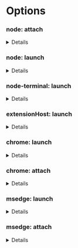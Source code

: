 # Options

### node: attach

<details><h4>address</h4><p>TCP/IP address of process to be debugged. Default is &#39;localhost&#39;.</p>
<h5>Default value:</h4><pre><code>"localhost"</pre></code><h4>attachExistingChildren</h4><p>Whether to attempt to attach to already-spawned child processes.</p>
<h5>Default value:</h4><pre><code>true</pre></code><h4>autoAttachChildProcesses</h4><p>Attach debugger to new child processes automatically.</p>
<h5>Default value:</h4><pre><code>true</pre></code><h4>cascadeTerminateToConfigurations</h4><p>A list of debug sessions which, when this debug session is terminated, will also be stopped.</p>
<h5>Default value:</h4><pre><code>[]</pre></code><h4>continueOnAttach</h4><p>If true, we&#39;ll automatically resume programs launched and waiting on <code>--inspect-brk</code></p>
<h5>Default value:</h4><pre><code>false</pre></code><h4>customDescriptionGenerator</h4><p>Customize the textual description the debugger shows for objects (local variables, etc...). Samples:<br>      1. this.toString() // will call toString to print all objects<br>      2. this.customDescription ? this.customDescription() : defaultValue // Use customDescription method if available, if not return defaultValue<br>      3. function (def) { return this.customDescription ? this.customDescription() : def } // Use customDescription method if available, if not return defaultValue<br>      </p>
<h5>Default value:</h4><pre><code>undefined</pre></code><h4>customPropertiesGenerator</h4><p>Customize the properties shown for an object in the debugger (local variables, etc...). Samples:<br>    1. { ...this, extraProperty: &#39;12345&#39; } // Add an extraProperty 12345 to all objects<br>    2. this.customProperties ? this.customProperties() : this // Use customProperties method if available, if not use the properties in this (the default properties)<br>    3. function () { return this.customProperties ? this.customProperties() : this } // Use customDescription method if available, if not return the default properties<br><br>    Deprecated: This is a temporary implementation of this feature until we have time to implement it in the way described here: <a href="https://github.com/microsoft/vscode/issues/102181">https://github.com/microsoft/vscode/issues/102181</a></p>
<h5>Default value:</h4><pre><code>undefined</pre></code><h4>cwd</h4><p>Absolute path to the working directory of the program being debugged. If you&#39;ve set localRoot then cwd will match that value otherwise it falls back to your workspaceFolder</p>
<h5>Default value:</h4><pre><code>localRoot || ${workspaceFolder}</pre></code><h4>enableContentValidation</h4><p>Toggles whether we verify the contents of files on disk match the ones loaded in the runtime. This is useful in a variety of scenarios and required in some, but can cause issues if you have server-side transformation of scripts, for example.</p>
<h5>Default value:</h4><pre><code>true</pre></code><h4>enableDWARF</h4><p>Toggles whether the debugger will try to read DWARF debug symbols from WebAssembly, which can be resource intensive. Requires the <code>ms-vscode.wasm-dwarf-debugging</code> extension to function.</p>
<h5>Default value:</h4><pre><code>true</pre></code><h4>env</h4><p>Environment variables passed to the program. The value <code>null</code> removes the variable from the environment.</p>
<h5>Default value:</h4><pre><code>{}</pre></code><h4>envFile</h4><p>Absolute path to a file containing environment variable definitions.</p>
<h5>Default value:</h4><pre><code>null</pre></code><h4>localRoot</h4><p>Path to the local directory containing the program.</p>
<h5>Default value:</h4><pre><code>null</pre></code><h4>nodeVersionHint</h4><p>Allows you to explicitly specify the Node version that&#39;s running, which can be used to disable or enable certain behaviors in cases where the automatic version detection does not work.</p>
<h5>Default value:</h4><pre><code>undefined</pre></code><h4>outFiles</h4><p>If source maps are enabled, these glob patterns specify the generated JavaScript files. If a pattern starts with <code>!</code> the files are excluded. If not specified, the generated code is expected in the same directory as its source.</p>
<h5>Default value:</h4><pre><code>[
  "${workspaceFolder}/**/*.(m|c|)js",
  "!**/node_modules/**"
]</pre></code><h4>outputCapture</h4><p>From where to capture output messages: the default debug API if set to <code>console</code>, or stdout/stderr streams if set to <code>std</code>.</p>
<h5>Default value:</h4><pre><code>"console"</pre></code><h4>pauseForSourceMap</h4><p>Whether to wait for source maps to load for each incoming script. This has a performance overhead, and might be safely disabled when running off of disk, so long as <code>rootPath</code> is not disabled.</p>
<h5>Default value:</h4><pre><code>false</pre></code><h4>port</h4><p>Debug port to attach to. Default is 9229.</p>
<h5>Default value:</h4><pre><code>9229</pre></code><h4>processId</h4><p>ID of process to attach to.</p>
<h5>Default value:</h4><pre><code>undefined</pre></code><h4>remoteHostHeader</h4><p>Explicit Host header to use when connecting to the websocket of inspector. If unspecified, the host header will be set to &#39;localhost&#39;. This is useful when the inspector is running behind a proxy that only accept particular Host header.</p>
<h5>Default value:</h4><pre><code>undefined</pre></code><h4>remoteRoot</h4><p>Absolute path to the remote directory containing the program.</p>
<h5>Default value:</h4><pre><code>null</pre></code><h4>resolveSourceMapLocations</h4><p>A list of minimatch patterns for locations (folders and URLs) in which source maps can be used to resolve local files. This can be used to avoid incorrectly breaking in external source mapped code. Patterns can be prefixed with &quot;!&quot; to exclude them. May be set to an empty array or null to avoid restriction.</p>
<h5>Default value:</h4><pre><code>[
  "**",
  "!**/node_modules/**"
]</pre></code><h4>restart</h4><p>Try to reconnect to the program if we lose connection. If set to <code>true</code>, we&#39;ll try once a second, forever. You can customize the interval and maximum number of attempts by specifying the <code>delay</code> and <code>maxAttempts</code> in an object instead.</p>
<h5>Default value:</h4><pre><code>false</pre></code><h4>runtimeSourcemapPausePatterns</h4><p>A list of patterns at which to manually insert entrypoint breakpoints. This can be useful to give the debugger an opportunity to set breakpoints when using sourcemaps that don&#39;t exist or can&#39;t be detected before launch, such as <a href="https://github.com/microsoft/vscode-js-debug/issues/492">with the Serverless framework</a>.</p>
<h5>Default value:</h4><pre><code>[]</pre></code><h4>showAsyncStacks</h4><p>Show the async calls that led to the current call stack.</p>
<h5>Default value:</h4><pre><code>true</pre></code><h4>skipFiles</h4><p>An array of file or folder names, or path globs, to skip when debugging. Star patterns and negations are allowed, for example, <code>[&quot;**/node_modules/**&quot;, &quot;!**/node_modules/my-module/**&quot;]</code></p>
<h5>Default value:</h4><pre><code>[
  "<node_internals>/**"
]</pre></code><h4>smartStep</h4><p>Automatically step through generated code that cannot be mapped back to the original source.</p>
<h5>Default value:</h4><pre><code>true</pre></code><h4>sourceMapPathOverrides</h4><p>A set of mappings for rewriting the locations of source files from what the sourcemap says, to their locations on disk.</p>
<h5>Default value:</h4><pre><code>{
  "webpack:///./~/*": "${workspaceFolder}/node_modules/*",
  "webpack:////*": "/*",
  "webpack://@?:*/?:*/*": "${workspaceFolder}/*",
  "webpack://?:*/*": "${workspaceFolder}/*",
  "webpack:///([a-z]):/(.+)": "$1:/$2",
  "meteor://💻app/*": "${workspaceFolder}/*",
  "turbopack://[project]/*": "${workspaceFolder}/*",
  "turbopack:///[project]/*": "${workspaceFolder}/*"
}</pre></code><h4>sourceMapRenames</h4><p>Whether to use the &quot;names&quot; mapping in sourcemaps. This requires requesting source content, which can be slow with certain debuggers.</p>
<h5>Default value:</h4><pre><code>true</pre></code><h4>sourceMaps</h4><p>Use JavaScript source maps (if they exist).</p>
<h5>Default value:</h4><pre><code>true</pre></code><h4>timeout</h4><p>Retry for this number of milliseconds to connect to Node.js. Default is 10000 ms.</p>
<h5>Default value:</h4><pre><code>10000</pre></code><h4>timeouts</h4><p>Timeouts for several debugger operations.</p>
<h5>Default value:</h4><pre><code>{}</pre></code><h4>trace</h4><p>Configures what diagnostic output is produced.</p>
<h5>Default value:</h4><pre><code>false</pre></code><h4>websocketAddress</h4><p>Exact websocket address to attach to. If unspecified, it will be discovered from the address and port.</p>
<h5>Default value:</h4><pre><code>undefined</pre></code></details>

### node: launch

<details><h4>args</h4><p>Command line arguments passed to the program.<br><br>Can be an array of strings or a single string. When the program is launched in a terminal, setting this property to a single string will result in the arguments not being escaped for the shell.</p>
<h5>Default value:</h4><pre><code>[]</pre></code><h4>attachSimplePort</h4><p>If set, attaches to the process via the given port. This is generally no longer necessary for Node.js programs and loses the ability to debug child processes, but can be useful in more esoteric scenarios such as with Deno and Docker launches. If set to 0, a random port will be chosen and --inspect-brk added to the launch arguments automatically.</p>
<h5>Default value:</h4><pre><code>null</pre></code><h4>autoAttachChildProcesses</h4><p>Attach debugger to new child processes automatically.</p>
<h5>Default value:</h4><pre><code>true</pre></code><h4>cascadeTerminateToConfigurations</h4><p>A list of debug sessions which, when this debug session is terminated, will also be stopped.</p>
<h5>Default value:</h4><pre><code>[]</pre></code><h4>console</h4><p>Where to launch the debug target.</p>
<h5>Default value:</h4><pre><code>"internalConsole"</pre></code><h4>customDescriptionGenerator</h4><p>Customize the textual description the debugger shows for objects (local variables, etc...). Samples:<br>      1. this.toString() // will call toString to print all objects<br>      2. this.customDescription ? this.customDescription() : defaultValue // Use customDescription method if available, if not return defaultValue<br>      3. function (def) { return this.customDescription ? this.customDescription() : def } // Use customDescription method if available, if not return defaultValue<br>      </p>
<h5>Default value:</h4><pre><code>undefined</pre></code><h4>customPropertiesGenerator</h4><p>Customize the properties shown for an object in the debugger (local variables, etc...). Samples:<br>    1. { ...this, extraProperty: &#39;12345&#39; } // Add an extraProperty 12345 to all objects<br>    2. this.customProperties ? this.customProperties() : this // Use customProperties method if available, if not use the properties in this (the default properties)<br>    3. function () { return this.customProperties ? this.customProperties() : this } // Use customDescription method if available, if not return the default properties<br><br>    Deprecated: This is a temporary implementation of this feature until we have time to implement it in the way described here: <a href="https://github.com/microsoft/vscode/issues/102181">https://github.com/microsoft/vscode/issues/102181</a></p>
<h5>Default value:</h4><pre><code>undefined</pre></code><h4>cwd</h4><p>Absolute path to the working directory of the program being debugged. If you&#39;ve set localRoot then cwd will match that value otherwise it falls back to your workspaceFolder</p>
<h5>Default value:</h4><pre><code>"${workspaceFolder}"</pre></code><h4>enableContentValidation</h4><p>Toggles whether we verify the contents of files on disk match the ones loaded in the runtime. This is useful in a variety of scenarios and required in some, but can cause issues if you have server-side transformation of scripts, for example.</p>
<h5>Default value:</h4><pre><code>true</pre></code><h4>enableDWARF</h4><p>Toggles whether the debugger will try to read DWARF debug symbols from WebAssembly, which can be resource intensive. Requires the <code>ms-vscode.wasm-dwarf-debugging</code> extension to function.</p>
<h5>Default value:</h4><pre><code>true</pre></code><h4>env</h4><p>Environment variables passed to the program. The value <code>null</code> removes the variable from the environment.</p>
<h5>Default value:</h4><pre><code>{}</pre></code><h4>envFile</h4><p>Absolute path to a file containing environment variable definitions.</p>
<h5>Default value:</h4><pre><code>null</pre></code><h4>experimentalNetworking</h4><p>Enable experimental inspection in Node.js. When set to <code>auto</code> this is enabled for versions of Node.js that support it. It can be set to <code>on</code> or <code>off</code> to enable or disable it explicitly.</p>
<h5>Default value:</h4><pre><code>"auto"</pre></code><h4>killBehavior</h4><p>Configures how debug processes are killed when stopping the session. Can be:<br><br>- forceful (default): forcefully tears down the process tree. Sends SIGKILL on posix, or <code>taskkill.exe /F</code> on Windows.<br>- polite: gracefully tears down the process tree. It&#39;s possible that misbehaving processes continue to run after shutdown in this way. Sends SIGTERM on posix, or <code>taskkill.exe</code> with no <code>/F</code> (force) flag on Windows.<br>- none: no termination will happen.</p>
<h5>Default value:</h4><pre><code>"forceful"</pre></code><h4>localRoot</h4><p>Path to the local directory containing the program.</p>
<h5>Default value:</h4><pre><code>null</pre></code><h4>nodeVersionHint</h4><p>Allows you to explicitly specify the Node version that&#39;s running, which can be used to disable or enable certain behaviors in cases where the automatic version detection does not work.</p>
<h5>Default value:</h4><pre><code>undefined</pre></code><h4>outFiles</h4><p>If source maps are enabled, these glob patterns specify the generated JavaScript files. If a pattern starts with <code>!</code> the files are excluded. If not specified, the generated code is expected in the same directory as its source.</p>
<h5>Default value:</h4><pre><code>[
  "${workspaceFolder}/**/*.(m|c|)js",
  "!**/node_modules/**"
]</pre></code><h4>outputCapture</h4><p>From where to capture output messages: the default debug API if set to <code>console</code>, or stdout/stderr streams if set to <code>std</code>.</p>
<h5>Default value:</h4><pre><code>"console"</pre></code><h4>pauseForSourceMap</h4><p>Whether to wait for source maps to load for each incoming script. This has a performance overhead, and might be safely disabled when running off of disk, so long as <code>rootPath</code> is not disabled.</p>
<h5>Default value:</h4><pre><code>false</pre></code><h4>profileStartup</h4><p>If true, will start profiling as soon as the process launches</p>
<h5>Default value:</h4><pre><code>false</pre></code><h4>program</h4><p>Absolute path to the program. Generated value is guessed by looking at package.json and opened files. Edit this attribute.</p>
<h5>Default value:</h4><pre><code>""</pre></code><h4>remoteRoot</h4><p>Absolute path to the remote directory containing the program.</p>
<h5>Default value:</h4><pre><code>null</pre></code><h4>resolveSourceMapLocations</h4><p>A list of minimatch patterns for locations (folders and URLs) in which source maps can be used to resolve local files. This can be used to avoid incorrectly breaking in external source mapped code. Patterns can be prefixed with &quot;!&quot; to exclude them. May be set to an empty array or null to avoid restriction.</p>
<h5>Default value:</h4><pre><code>[
  "**",
  "!**/node_modules/**"
]</pre></code><h4>restart</h4><p>Try to reconnect to the program if we lose connection. If set to <code>true</code>, we&#39;ll try once a second, forever. You can customize the interval and maximum number of attempts by specifying the <code>delay</code> and <code>maxAttempts</code> in an object instead.</p>
<h5>Default value:</h4><pre><code>false</pre></code><h4>runtimeArgs</h4><p>Optional arguments passed to the runtime executable.</p>
<h5>Default value:</h4><pre><code>[]</pre></code><h4>runtimeExecutable</h4><p>Runtime to use. Either an absolute path or the name of a runtime available on the PATH. If omitted <code>node</code> is assumed.</p>
<h5>Default value:</h4><pre><code>"node"</pre></code><h4>runtimeSourcemapPausePatterns</h4><p>A list of patterns at which to manually insert entrypoint breakpoints. This can be useful to give the debugger an opportunity to set breakpoints when using sourcemaps that don&#39;t exist or can&#39;t be detected before launch, such as <a href="https://github.com/microsoft/vscode-js-debug/issues/492">with the Serverless framework</a>.</p>
<h5>Default value:</h4><pre><code>[]</pre></code><h4>runtimeVersion</h4><p>Version of <code>node</code> runtime to use. Requires <code>nvm</code>.</p>
<h5>Default value:</h4><pre><code>"default"</pre></code><h4>showAsyncStacks</h4><p>Show the async calls that led to the current call stack.</p>
<h5>Default value:</h4><pre><code>true</pre></code><h4>skipFiles</h4><p>An array of file or folder names, or path globs, to skip when debugging. Star patterns and negations are allowed, for example, <code>[&quot;**/node_modules/**&quot;, &quot;!**/node_modules/my-module/**&quot;]</code></p>
<h5>Default value:</h4><pre><code>[
  "<node_internals>/**"
]</pre></code><h4>smartStep</h4><p>Automatically step through generated code that cannot be mapped back to the original source.</p>
<h5>Default value:</h4><pre><code>true</pre></code><h4>sourceMapPathOverrides</h4><p>A set of mappings for rewriting the locations of source files from what the sourcemap says, to their locations on disk.</p>
<h5>Default value:</h4><pre><code>{
  "webpack:///./~/*": "${workspaceFolder}/node_modules/*",
  "webpack:////*": "/*",
  "webpack://@?:*/?:*/*": "${workspaceFolder}/*",
  "webpack://?:*/*": "${workspaceFolder}/*",
  "webpack:///([a-z]):/(.+)": "$1:/$2",
  "meteor://💻app/*": "${workspaceFolder}/*",
  "turbopack://[project]/*": "${workspaceFolder}/*",
  "turbopack:///[project]/*": "${workspaceFolder}/*"
}</pre></code><h4>sourceMapRenames</h4><p>Whether to use the &quot;names&quot; mapping in sourcemaps. This requires requesting source content, which can be slow with certain debuggers.</p>
<h5>Default value:</h4><pre><code>true</pre></code><h4>sourceMaps</h4><p>Use JavaScript source maps (if they exist).</p>
<h5>Default value:</h4><pre><code>true</pre></code><h4>stopOnEntry</h4><p>Automatically stop program after launch.</p>
<h5>Default value:</h4><pre><code>false</pre></code><h4>timeout</h4><p>Retry for this number of milliseconds to connect to Node.js. Default is 10000 ms.</p>
<h5>Default value:</h4><pre><code>10000</pre></code><h4>timeouts</h4><p>Timeouts for several debugger operations.</p>
<h5>Default value:</h4><pre><code>{}</pre></code><h4>trace</h4><p>Configures what diagnostic output is produced.</p>
<h5>Default value:</h4><pre><code>false</pre></code></details>

### node-terminal: launch

<details><h4>autoAttachChildProcesses</h4><p>Attach debugger to new child processes automatically.</p>
<h5>Default value:</h4><pre><code>true</pre></code><h4>cascadeTerminateToConfigurations</h4><p>A list of debug sessions which, when this debug session is terminated, will also be stopped.</p>
<h5>Default value:</h4><pre><code>[]</pre></code><h4>command</h4><p>Command to run in the launched terminal. If not provided, the terminal will open without launching a program.</p>
<h5>Default value:</h4><pre><code>undefined</pre></code><h4>customDescriptionGenerator</h4><p>Customize the textual description the debugger shows for objects (local variables, etc...). Samples:<br>      1. this.toString() // will call toString to print all objects<br>      2. this.customDescription ? this.customDescription() : defaultValue // Use customDescription method if available, if not return defaultValue<br>      3. function (def) { return this.customDescription ? this.customDescription() : def } // Use customDescription method if available, if not return defaultValue<br>      </p>
<h5>Default value:</h4><pre><code>undefined</pre></code><h4>customPropertiesGenerator</h4><p>Customize the properties shown for an object in the debugger (local variables, etc...). Samples:<br>    1. { ...this, extraProperty: &#39;12345&#39; } // Add an extraProperty 12345 to all objects<br>    2. this.customProperties ? this.customProperties() : this // Use customProperties method if available, if not use the properties in this (the default properties)<br>    3. function () { return this.customProperties ? this.customProperties() : this } // Use customDescription method if available, if not return the default properties<br><br>    Deprecated: This is a temporary implementation of this feature until we have time to implement it in the way described here: <a href="https://github.com/microsoft/vscode/issues/102181">https://github.com/microsoft/vscode/issues/102181</a></p>
<h5>Default value:</h4><pre><code>undefined</pre></code><h4>cwd</h4><p>Absolute path to the working directory of the program being debugged. If you&#39;ve set localRoot then cwd will match that value otherwise it falls back to your workspaceFolder</p>
<h5>Default value:</h4><pre><code>localRoot || ${workspaceFolder}</pre></code><h4>enableContentValidation</h4><p>Toggles whether we verify the contents of files on disk match the ones loaded in the runtime. This is useful in a variety of scenarios and required in some, but can cause issues if you have server-side transformation of scripts, for example.</p>
<h5>Default value:</h4><pre><code>true</pre></code><h4>enableDWARF</h4><p>Toggles whether the debugger will try to read DWARF debug symbols from WebAssembly, which can be resource intensive. Requires the <code>ms-vscode.wasm-dwarf-debugging</code> extension to function.</p>
<h5>Default value:</h4><pre><code>true</pre></code><h4>env</h4><p>Environment variables passed to the program. The value <code>null</code> removes the variable from the environment.</p>
<h5>Default value:</h4><pre><code>{}</pre></code><h4>envFile</h4><p>Absolute path to a file containing environment variable definitions.</p>
<h5>Default value:</h4><pre><code>null</pre></code><h4>localRoot</h4><p>Path to the local directory containing the program.</p>
<h5>Default value:</h4><pre><code>null</pre></code><h4>nodeVersionHint</h4><p>Allows you to explicitly specify the Node version that&#39;s running, which can be used to disable or enable certain behaviors in cases where the automatic version detection does not work.</p>
<h5>Default value:</h4><pre><code>undefined</pre></code><h4>outFiles</h4><p>If source maps are enabled, these glob patterns specify the generated JavaScript files. If a pattern starts with <code>!</code> the files are excluded. If not specified, the generated code is expected in the same directory as its source.</p>
<h5>Default value:</h4><pre><code>[
  "${workspaceFolder}/**/*.(m|c|)js",
  "!**/node_modules/**"
]</pre></code><h4>outputCapture</h4><p>From where to capture output messages: the default debug API if set to <code>console</code>, or stdout/stderr streams if set to <code>std</code>.</p>
<h5>Default value:</h4><pre><code>"console"</pre></code><h4>pauseForSourceMap</h4><p>Whether to wait for source maps to load for each incoming script. This has a performance overhead, and might be safely disabled when running off of disk, so long as <code>rootPath</code> is not disabled.</p>
<h5>Default value:</h4><pre><code>false</pre></code><h4>remoteRoot</h4><p>Absolute path to the remote directory containing the program.</p>
<h5>Default value:</h4><pre><code>null</pre></code><h4>resolveSourceMapLocations</h4><p>A list of minimatch patterns for locations (folders and URLs) in which source maps can be used to resolve local files. This can be used to avoid incorrectly breaking in external source mapped code. Patterns can be prefixed with &quot;!&quot; to exclude them. May be set to an empty array or null to avoid restriction.</p>
<h5>Default value:</h4><pre><code>[
  "**",
  "!**/node_modules/**"
]</pre></code><h4>runtimeSourcemapPausePatterns</h4><p>A list of patterns at which to manually insert entrypoint breakpoints. This can be useful to give the debugger an opportunity to set breakpoints when using sourcemaps that don&#39;t exist or can&#39;t be detected before launch, such as <a href="https://github.com/microsoft/vscode-js-debug/issues/492">with the Serverless framework</a>.</p>
<h5>Default value:</h4><pre><code>[]</pre></code><h4>showAsyncStacks</h4><p>Show the async calls that led to the current call stack.</p>
<h5>Default value:</h4><pre><code>{
  "onceBreakpointResolved": 16
}</pre></code><h4>skipFiles</h4><p>An array of file or folder names, or path globs, to skip when debugging. Star patterns and negations are allowed, for example, <code>[&quot;**/node_modules/**&quot;, &quot;!**/node_modules/my-module/**&quot;]</code></p>
<h5>Default value:</h4><pre><code>[
  "<node_internals>/**"
]</pre></code><h4>smartStep</h4><p>Automatically step through generated code that cannot be mapped back to the original source.</p>
<h5>Default value:</h4><pre><code>true</pre></code><h4>sourceMapPathOverrides</h4><p>A set of mappings for rewriting the locations of source files from what the sourcemap says, to their locations on disk.</p>
<h5>Default value:</h4><pre><code>{
  "webpack:///./~/*": "${workspaceFolder}/node_modules/*",
  "webpack:////*": "/*",
  "webpack://@?:*/?:*/*": "${workspaceFolder}/*",
  "webpack://?:*/*": "${workspaceFolder}/*",
  "webpack:///([a-z]):/(.+)": "$1:/$2",
  "meteor://💻app/*": "${workspaceFolder}/*",
  "turbopack://[project]/*": "${workspaceFolder}/*",
  "turbopack:///[project]/*": "${workspaceFolder}/*"
}</pre></code><h4>sourceMapRenames</h4><p>Whether to use the &quot;names&quot; mapping in sourcemaps. This requires requesting source content, which can be slow with certain debuggers.</p>
<h5>Default value:</h4><pre><code>true</pre></code><h4>sourceMaps</h4><p>Use JavaScript source maps (if they exist).</p>
<h5>Default value:</h4><pre><code>true</pre></code><h4>timeout</h4><p>Retry for this number of milliseconds to connect to Node.js. Default is 10000 ms.</p>
<h5>Default value:</h4><pre><code>10000</pre></code><h4>timeouts</h4><p>Timeouts for several debugger operations.</p>
<h5>Default value:</h4><pre><code>{}</pre></code><h4>trace</h4><p>Configures what diagnostic output is produced.</p>
<h5>Default value:</h4><pre><code>false</pre></code></details>

### extensionHost: launch

<details><h4>args</h4><p>Command line arguments passed to the program.<br><br>Can be an array of strings or a single string. When the program is launched in a terminal, setting this property to a single string will result in the arguments not being escaped for the shell.</p>
<h5>Default value:</h4><pre><code>[
  "--extensionDevelopmentPath=${workspaceFolder}"
]</pre></code><h4>autoAttachChildProcesses</h4><p>Attach debugger to new child processes automatically.</p>
<h5>Default value:</h4><pre><code>false</pre></code><h4>cascadeTerminateToConfigurations</h4><p>A list of debug sessions which, when this debug session is terminated, will also be stopped.</p>
<h5>Default value:</h4><pre><code>[]</pre></code><h4>customDescriptionGenerator</h4><p>Customize the textual description the debugger shows for objects (local variables, etc...). Samples:<br>      1. this.toString() // will call toString to print all objects<br>      2. this.customDescription ? this.customDescription() : defaultValue // Use customDescription method if available, if not return defaultValue<br>      3. function (def) { return this.customDescription ? this.customDescription() : def } // Use customDescription method if available, if not return defaultValue<br>      </p>
<h5>Default value:</h4><pre><code>undefined</pre></code><h4>customPropertiesGenerator</h4><p>Customize the properties shown for an object in the debugger (local variables, etc...). Samples:<br>    1. { ...this, extraProperty: &#39;12345&#39; } // Add an extraProperty 12345 to all objects<br>    2. this.customProperties ? this.customProperties() : this // Use customProperties method if available, if not use the properties in this (the default properties)<br>    3. function () { return this.customProperties ? this.customProperties() : this } // Use customDescription method if available, if not return the default properties<br><br>    Deprecated: This is a temporary implementation of this feature until we have time to implement it in the way described here: <a href="https://github.com/microsoft/vscode/issues/102181">https://github.com/microsoft/vscode/issues/102181</a></p>
<h5>Default value:</h4><pre><code>undefined</pre></code><h4>cwd</h4><p>Absolute path to the working directory of the program being debugged. If you&#39;ve set localRoot then cwd will match that value otherwise it falls back to your workspaceFolder</p>
<h5>Default value:</h4><pre><code>localRoot || ${workspaceFolder}</pre></code><h4>debugWebviews</h4><p>Configures whether we should try to attach to webviews in the launched VS Code instance. This will only work in desktop VS Code.</p>
<h5>Default value:</h4><pre><code>false</pre></code><h4>debugWebWorkerHost</h4><p>Configures whether we should try to attach to the web worker extension host.</p>
<h5>Default value:</h4><pre><code>false</pre></code><h4>enableContentValidation</h4><p>Toggles whether we verify the contents of files on disk match the ones loaded in the runtime. This is useful in a variety of scenarios and required in some, but can cause issues if you have server-side transformation of scripts, for example.</p>
<h5>Default value:</h4><pre><code>true</pre></code><h4>enableDWARF</h4><p>Toggles whether the debugger will try to read DWARF debug symbols from WebAssembly, which can be resource intensive. Requires the <code>ms-vscode.wasm-dwarf-debugging</code> extension to function.</p>
<h5>Default value:</h4><pre><code>true</pre></code><h4>env</h4><p>Environment variables passed to the program. The value <code>null</code> removes the variable from the environment.</p>
<h5>Default value:</h4><pre><code>{}</pre></code><h4>envFile</h4><p>Absolute path to a file containing environment variable definitions.</p>
<h5>Default value:</h4><pre><code>null</pre></code><h4>localRoot</h4><p>Path to the local directory containing the program.</p>
<h5>Default value:</h4><pre><code>null</pre></code><h4>nodeVersionHint</h4><p>Allows you to explicitly specify the Node version that&#39;s running, which can be used to disable or enable certain behaviors in cases where the automatic version detection does not work.</p>
<h5>Default value:</h4><pre><code>undefined</pre></code><h4>outFiles</h4><p>If source maps are enabled, these glob patterns specify the generated JavaScript files. If a pattern starts with <code>!</code> the files are excluded. If not specified, the generated code is expected in the same directory as its source.</p>
<h5>Default value:</h4><pre><code>[
  "${workspaceFolder}/out/**/*.js"
]</pre></code><h4>outputCapture</h4><p>From where to capture output messages: the default debug API if set to <code>console</code>, or stdout/stderr streams if set to <code>std</code>.</p>
<h5>Default value:</h4><pre><code>"console"</pre></code><h4>pauseForSourceMap</h4><p>Whether to wait for source maps to load for each incoming script. This has a performance overhead, and might be safely disabled when running off of disk, so long as <code>rootPath</code> is not disabled.</p>
<h5>Default value:</h4><pre><code>false</pre></code><h4>remoteRoot</h4><p>Absolute path to the remote directory containing the program.</p>
<h5>Default value:</h4><pre><code>null</pre></code><h4>rendererDebugOptions</h4><p>Chrome launch options used when attaching to the renderer process, with <code>debugWebviews</code> or <code>debugWebWorkerHost</code>.</p>
<h5>Default value:</h4><pre><code>{}</pre></code><h4>resolveSourceMapLocations</h4><p>A list of minimatch patterns for locations (folders and URLs) in which source maps can be used to resolve local files. This can be used to avoid incorrectly breaking in external source mapped code. Patterns can be prefixed with &quot;!&quot; to exclude them. May be set to an empty array or null to avoid restriction.</p>
<h5>Default value:</h4><pre><code>[
  "${workspaceFolder}/**",
  "!**/node_modules/**"
]</pre></code><h4>runtimeExecutable</h4><p>Absolute path to VS Code.</p>
<h5>Default value:</h4><pre><code>"${execPath}"</pre></code><h4>runtimeSourcemapPausePatterns</h4><p>A list of patterns at which to manually insert entrypoint breakpoints. This can be useful to give the debugger an opportunity to set breakpoints when using sourcemaps that don&#39;t exist or can&#39;t be detected before launch, such as <a href="https://github.com/microsoft/vscode-js-debug/issues/492">with the Serverless framework</a>.</p>
<h5>Default value:</h4><pre><code>[]</pre></code><h4>showAsyncStacks</h4><p>Show the async calls that led to the current call stack.</p>
<h5>Default value:</h4><pre><code>true</pre></code><h4>skipFiles</h4><p>An array of file or folder names, or path globs, to skip when debugging. Star patterns and negations are allowed, for example, <code>[&quot;**/node_modules/**&quot;, &quot;!**/node_modules/my-module/**&quot;]</code></p>
<h5>Default value:</h4><pre><code>[
  "<node_internals>/**"
]</pre></code><h4>smartStep</h4><p>Automatically step through generated code that cannot be mapped back to the original source.</p>
<h5>Default value:</h4><pre><code>true</pre></code><h4>sourceMapPathOverrides</h4><p>A set of mappings for rewriting the locations of source files from what the sourcemap says, to their locations on disk.</p>
<h5>Default value:</h4><pre><code>{
  "webpack:///./~/*": "${workspaceFolder}/node_modules/*",
  "webpack:////*": "/*",
  "webpack://@?:*/?:*/*": "${workspaceFolder}/*",
  "webpack://?:*/*": "${workspaceFolder}/*",
  "webpack:///([a-z]):/(.+)": "$1:/$2",
  "meteor://💻app/*": "${workspaceFolder}/*",
  "turbopack://[project]/*": "${workspaceFolder}/*",
  "turbopack:///[project]/*": "${workspaceFolder}/*"
}</pre></code><h4>sourceMapRenames</h4><p>Whether to use the &quot;names&quot; mapping in sourcemaps. This requires requesting source content, which can be slow with certain debuggers.</p>
<h5>Default value:</h4><pre><code>true</pre></code><h4>sourceMaps</h4><p>Use JavaScript source maps (if they exist).</p>
<h5>Default value:</h4><pre><code>true</pre></code><h4>testConfiguration</h4><p>Path to a test configuration file for the <a href="https://code.visualstudio.com/api/working-with-extensions/testing-extension#quick-setup-the-test-cli">test CLI</a>.</p>
<h5>Default value:</h4><pre><code>undefined</pre></code><h4>testConfigurationLabel</h4><p>A single configuration to run from the file. If not specified, you may be asked to pick.</p>
<h5>Default value:</h4><pre><code>undefined</pre></code><h4>timeout</h4><p>Retry for this number of milliseconds to connect to Node.js. Default is 10000 ms.</p>
<h5>Default value:</h4><pre><code>10000</pre></code><h4>timeouts</h4><p>Timeouts for several debugger operations.</p>
<h5>Default value:</h4><pre><code>{}</pre></code><h4>trace</h4><p>Configures what diagnostic output is produced.</p>
<h5>Default value:</h4><pre><code>false</pre></code></details>

### chrome: launch

<details><h4>browserLaunchLocation</h4><p>Forces the browser to be launched in one location. In a remote workspace (through ssh or WSL, for example) this can be used to open the browser on the remote machine rather than locally.</p>
<h5>Default value:</h4><pre><code>"workspace"</pre></code><h4>cascadeTerminateToConfigurations</h4><p>A list of debug sessions which, when this debug session is terminated, will also be stopped.</p>
<h5>Default value:</h4><pre><code>[]</pre></code><h4>cleanUp</h4><p>What clean-up to do after the debugging session finishes. Close only the tab being debug, vs. close the whole browser.</p>
<h5>Default value:</h4><pre><code>"wholeBrowser"</pre></code><h4>customDescriptionGenerator</h4><p>Customize the textual description the debugger shows for objects (local variables, etc...). Samples:<br>      1. this.toString() // will call toString to print all objects<br>      2. this.customDescription ? this.customDescription() : defaultValue // Use customDescription method if available, if not return defaultValue<br>      3. function (def) { return this.customDescription ? this.customDescription() : def } // Use customDescription method if available, if not return defaultValue<br>      </p>
<h5>Default value:</h4><pre><code>undefined</pre></code><h4>customPropertiesGenerator</h4><p>Customize the properties shown for an object in the debugger (local variables, etc...). Samples:<br>    1. { ...this, extraProperty: &#39;12345&#39; } // Add an extraProperty 12345 to all objects<br>    2. this.customProperties ? this.customProperties() : this // Use customProperties method if available, if not use the properties in this (the default properties)<br>    3. function () { return this.customProperties ? this.customProperties() : this } // Use customDescription method if available, if not return the default properties<br><br>    Deprecated: This is a temporary implementation of this feature until we have time to implement it in the way described here: <a href="https://github.com/microsoft/vscode/issues/102181">https://github.com/microsoft/vscode/issues/102181</a></p>
<h5>Default value:</h4><pre><code>undefined</pre></code><h4>cwd</h4><p>Optional working directory for the runtime executable.</p>
<h5>Default value:</h4><pre><code>null</pre></code><h4>disableNetworkCache</h4><p>Controls whether to skip the network cache for each request</p>
<h5>Default value:</h4><pre><code>true</pre></code><h4>enableContentValidation</h4><p>Toggles whether we verify the contents of files on disk match the ones loaded in the runtime. This is useful in a variety of scenarios and required in some, but can cause issues if you have server-side transformation of scripts, for example.</p>
<h5>Default value:</h4><pre><code>true</pre></code><h4>enableDWARF</h4><p>Toggles whether the debugger will try to read DWARF debug symbols from WebAssembly, which can be resource intensive. Requires the <code>ms-vscode.wasm-dwarf-debugging</code> extension to function.</p>
<h5>Default value:</h4><pre><code>true</pre></code><h4>env</h4><p>Optional dictionary of environment key/value pairs for the browser.</p>
<h5>Default value:</h4><pre><code>{}</pre></code><h4>file</h4><p>A local html file to open in the browser</p>
<h5>Default value:</h4><pre><code>null</pre></code><h4>includeDefaultArgs</h4><p>Whether default browser launch arguments (to disable features that may make debugging harder) will be included in the launch.</p>
<h5>Default value:</h4><pre><code>true</pre></code><h4>includeLaunchArgs</h4><p>Advanced: whether any default launch/debugging arguments are set on the browser. The debugger will assume the browser will use pipe debugging such as that which is provided with <code>--remote-debugging-pipe</code>.</p>
<h5>Default value:</h4><pre><code>true</pre></code><h4>inspectUri</h4><p>Format to use to rewrite the inspectUri: It&#39;s a template string that interpolates keys in <code>{curlyBraces}</code>. Available keys are:<br> - <code>url.*</code> is the parsed address of the running application. For instance, <code>{url.port}</code>, <code>{url.hostname}</code><br> - <code>port</code> is the debug port that Chrome is listening on.<br> - <code>browserInspectUri</code> is the inspector URI on the launched browser<br> - <code>browserInspectUriPath</code> is the path part of the inspector URI on the launched browser (e.g.: &quot;/devtools/browser/e9ec0098-306e-472a-8133-5e42488929c2&quot;).<br> - <code>wsProtocol</code> is the hinted websocket protocol. This is set to <code>wss</code> if the original URL is <code>https</code>, or <code>ws</code> otherwise.<br></p>
<h5>Default value:</h4><pre><code>undefined</pre></code><h4>outFiles</h4><p>If source maps are enabled, these glob patterns specify the generated JavaScript files. If a pattern starts with <code>!</code> the files are excluded. If not specified, the generated code is expected in the same directory as its source.</p>
<h5>Default value:</h4><pre><code>[
  "${workspaceFolder}/**/*.(m|c|)js",
  "!**/node_modules/**"
]</pre></code><h4>outputCapture</h4><p>From where to capture output messages: the default debug API if set to <code>console</code>, or stdout/stderr streams if set to <code>std</code>.</p>
<h5>Default value:</h4><pre><code>"console"</pre></code><h4>pathMapping</h4><p>A mapping of URLs/paths to local folders, to resolve scripts in the Browser to scripts on disk</p>
<h5>Default value:</h4><pre><code>{}</pre></code><h4>pauseForSourceMap</h4><p>Whether to wait for source maps to load for each incoming script. This has a performance overhead, and might be safely disabled when running off of disk, so long as <code>rootPath</code> is not disabled.</p>
<h5>Default value:</h4><pre><code>true</pre></code><h4>perScriptSourcemaps</h4><p>Whether scripts are loaded individually with unique sourcemaps containing the basename of the source file. This can be set to optimize sourcemap handling when dealing with lots of small scripts. If set to &quot;auto&quot;, we&#39;ll detect known cases where this is appropriate.</p>
<h5>Default value:</h4><pre><code>"auto"</pre></code><h4>port</h4><p>Port for the browser to listen on. Defaults to &quot;0&quot;, which will cause the browser to be debugged via pipes, which is generally more secure and should be chosen unless you need to attach to the browser from another tool.</p>
<h5>Default value:</h4><pre><code>0</pre></code><h4>profileStartup</h4><p>If true, will start profiling soon as the process launches</p>
<h5>Default value:</h4><pre><code>false</pre></code><h4>resolveSourceMapLocations</h4><p>A list of minimatch patterns for locations (folders and URLs) in which source maps can be used to resolve local files. This can be used to avoid incorrectly breaking in external source mapped code. Patterns can be prefixed with &quot;!&quot; to exclude them. May be set to an empty array or null to avoid restriction.</p>
<h5>Default value:</h4><pre><code>null</pre></code><h4>runtimeArgs</h4><p>Optional arguments passed to the runtime executable.</p>
<h5>Default value:</h4><pre><code>null</pre></code><h4>runtimeExecutable</h4><p>Either &#39;canary&#39;, &#39;stable&#39;, &#39;custom&#39; or path to the browser executable. Custom means a custom wrapper, custom build or CHROME_PATH environment variable.</p>
<h5>Default value:</h4><pre><code>"*"</pre></code><h4>showAsyncStacks</h4><p>Show the async calls that led to the current call stack.</p>
<h5>Default value:</h4><pre><code>true</pre></code><h4>skipFiles</h4><p>An array of file or folder names, or path globs, to skip when debugging. Star patterns and negations are allowed, for example, <code>[&quot;**/node_modules/**&quot;, &quot;!**/node_modules/my-module/**&quot;]</code></p>
<h5>Default value:</h4><pre><code>[]</pre></code><h4>smartStep</h4><p>Automatically step through generated code that cannot be mapped back to the original source.</p>
<h5>Default value:</h4><pre><code>true</pre></code><h4>sourceMapPathOverrides</h4><p>A set of mappings for rewriting the locations of source files from what the sourcemap says, to their locations on disk.</p>
<h5>Default value:</h4><pre><code>{
  "webpack:///./~/*": "${webRoot}/node_modules/*",
  "webpack:////*": "/*",
  "webpack://@?:*/?:*/*": "${webRoot}/*",
  "webpack://?:*/*": "${webRoot}/*",
  "webpack:///([a-z]):/(.+)": "$1:/$2",
  "meteor://💻app/*": "${webRoot}/*",
  "turbopack://[project]/*": "${workspaceFolder}/*",
  "turbopack:///[project]/*": "${workspaceFolder}/*"
}</pre></code><h4>sourceMapRenames</h4><p>Whether to use the &quot;names&quot; mapping in sourcemaps. This requires requesting source content, which can be slow with certain debuggers.</p>
<h5>Default value:</h4><pre><code>true</pre></code><h4>sourceMaps</h4><p>Use JavaScript source maps (if they exist).</p>
<h5>Default value:</h4><pre><code>true</pre></code><h4>timeout</h4><p>Retry for this number of milliseconds to connect to Node.js. Default is 10000 ms.</p>
<h5>Default value:</h4><pre><code>10000</pre></code><h4>timeouts</h4><p>Timeouts for several debugger operations.</p>
<h5>Default value:</h4><pre><code>{}</pre></code><h4>trace</h4><p>Configures what diagnostic output is produced.</p>
<h5>Default value:</h4><pre><code>false</pre></code><h4>url</h4><p>Will search for a tab with this exact url and attach to it, if found</p>
<h5>Default value:</h4><pre><code>null</pre></code><h4>urlFilter</h4><p>Will search for a page with this url and attach to it, if found. Can have * wildcards.</p>
<h5>Default value:</h4><pre><code>"*"</pre></code><h4>userDataDir</h4><p>By default, the browser is launched with a separate user profile in a temp folder. Use this option to override it. Set to false to launch with your default user profile. A new browser can&#39;t be launched if an instance is already running from <code>userDataDir</code>.</p>
<h5>Default value:</h4><pre><code>true</pre></code><h4>vueComponentPaths</h4><p>A list of file glob patterns to find <code>*.vue</code> components. By default, searches the entire workspace. This needs to be specified due to extra lookups that Vue&#39;s sourcemaps require in Vue CLI 4. You can disable this special handling by setting this to an empty array.</p>
<h5>Default value:</h4><pre><code>[
  "${workspaceFolder}/**/*.vue",
  "!**/node_modules/**"
]</pre></code><h4>webRoot</h4><p>This specifies the workspace absolute path to the webserver root. Used to resolve paths like <code>/app.js</code> to files on disk. Shorthand for a pathMapping for &quot;/&quot;</p>
<h5>Default value:</h4><pre><code>"${workspaceFolder}"</pre></code></details>

### chrome: attach

<details><h4>address</h4><p>IP address or hostname the debugged browser is listening on.</p>
<h5>Default value:</h4><pre><code>"localhost"</pre></code><h4>browserAttachLocation</h4><p>Forces the browser to attach in one location. In a remote workspace (through ssh or WSL, for example) this can be used to attach to a browser on the remote machine rather than locally.</p>
<h5>Default value:</h4><pre><code>"workspace"</pre></code><h4>cascadeTerminateToConfigurations</h4><p>A list of debug sessions which, when this debug session is terminated, will also be stopped.</p>
<h5>Default value:</h4><pre><code>[]</pre></code><h4>customDescriptionGenerator</h4><p>Customize the textual description the debugger shows for objects (local variables, etc...). Samples:<br>      1. this.toString() // will call toString to print all objects<br>      2. this.customDescription ? this.customDescription() : defaultValue // Use customDescription method if available, if not return defaultValue<br>      3. function (def) { return this.customDescription ? this.customDescription() : def } // Use customDescription method if available, if not return defaultValue<br>      </p>
<h5>Default value:</h4><pre><code>undefined</pre></code><h4>customPropertiesGenerator</h4><p>Customize the properties shown for an object in the debugger (local variables, etc...). Samples:<br>    1. { ...this, extraProperty: &#39;12345&#39; } // Add an extraProperty 12345 to all objects<br>    2. this.customProperties ? this.customProperties() : this // Use customProperties method if available, if not use the properties in this (the default properties)<br>    3. function () { return this.customProperties ? this.customProperties() : this } // Use customDescription method if available, if not return the default properties<br><br>    Deprecated: This is a temporary implementation of this feature until we have time to implement it in the way described here: <a href="https://github.com/microsoft/vscode/issues/102181">https://github.com/microsoft/vscode/issues/102181</a></p>
<h5>Default value:</h4><pre><code>undefined</pre></code><h4>disableNetworkCache</h4><p>Controls whether to skip the network cache for each request</p>
<h5>Default value:</h4><pre><code>true</pre></code><h4>enableContentValidation</h4><p>Toggles whether we verify the contents of files on disk match the ones loaded in the runtime. This is useful in a variety of scenarios and required in some, but can cause issues if you have server-side transformation of scripts, for example.</p>
<h5>Default value:</h4><pre><code>true</pre></code><h4>enableDWARF</h4><p>Toggles whether the debugger will try to read DWARF debug symbols from WebAssembly, which can be resource intensive. Requires the <code>ms-vscode.wasm-dwarf-debugging</code> extension to function.</p>
<h5>Default value:</h4><pre><code>true</pre></code><h4>inspectUri</h4><p>Format to use to rewrite the inspectUri: It&#39;s a template string that interpolates keys in <code>{curlyBraces}</code>. Available keys are:<br> - <code>url.*</code> is the parsed address of the running application. For instance, <code>{url.port}</code>, <code>{url.hostname}</code><br> - <code>port</code> is the debug port that Chrome is listening on.<br> - <code>browserInspectUri</code> is the inspector URI on the launched browser<br> - <code>browserInspectUriPath</code> is the path part of the inspector URI on the launched browser (e.g.: &quot;/devtools/browser/e9ec0098-306e-472a-8133-5e42488929c2&quot;).<br> - <code>wsProtocol</code> is the hinted websocket protocol. This is set to <code>wss</code> if the original URL is <code>https</code>, or <code>ws</code> otherwise.<br></p>
<h5>Default value:</h4><pre><code>undefined</pre></code><h4>outFiles</h4><p>If source maps are enabled, these glob patterns specify the generated JavaScript files. If a pattern starts with <code>!</code> the files are excluded. If not specified, the generated code is expected in the same directory as its source.</p>
<h5>Default value:</h4><pre><code>[
  "${workspaceFolder}/**/*.(m|c|)js",
  "!**/node_modules/**"
]</pre></code><h4>outputCapture</h4><p>From where to capture output messages: the default debug API if set to <code>console</code>, or stdout/stderr streams if set to <code>std</code>.</p>
<h5>Default value:</h4><pre><code>"console"</pre></code><h4>pathMapping</h4><p>A mapping of URLs/paths to local folders, to resolve scripts in the Browser to scripts on disk</p>
<h5>Default value:</h4><pre><code>{}</pre></code><h4>pauseForSourceMap</h4><p>Whether to wait for source maps to load for each incoming script. This has a performance overhead, and might be safely disabled when running off of disk, so long as <code>rootPath</code> is not disabled.</p>
<h5>Default value:</h4><pre><code>true</pre></code><h4>perScriptSourcemaps</h4><p>Whether scripts are loaded individually with unique sourcemaps containing the basename of the source file. This can be set to optimize sourcemap handling when dealing with lots of small scripts. If set to &quot;auto&quot;, we&#39;ll detect known cases where this is appropriate.</p>
<h5>Default value:</h4><pre><code>"auto"</pre></code><h4>port</h4><p>Port to use to remote debugging the browser, given as <code>--remote-debugging-port</code> when launching the browser.</p>
<h5>Default value:</h4><pre><code>0</pre></code><h4>resolveSourceMapLocations</h4><p>A list of minimatch patterns for locations (folders and URLs) in which source maps can be used to resolve local files. This can be used to avoid incorrectly breaking in external source mapped code. Patterns can be prefixed with &quot;!&quot; to exclude them. May be set to an empty array or null to avoid restriction.</p>
<h5>Default value:</h4><pre><code>null</pre></code><h4>restart</h4><p>Whether to reconnect if the browser connection is closed</p>
<h5>Default value:</h4><pre><code>false</pre></code><h4>showAsyncStacks</h4><p>Show the async calls that led to the current call stack.</p>
<h5>Default value:</h4><pre><code>true</pre></code><h4>skipFiles</h4><p>An array of file or folder names, or path globs, to skip when debugging. Star patterns and negations are allowed, for example, <code>[&quot;**/node_modules/**&quot;, &quot;!**/node_modules/my-module/**&quot;]</code></p>
<h5>Default value:</h4><pre><code>[]</pre></code><h4>smartStep</h4><p>Automatically step through generated code that cannot be mapped back to the original source.</p>
<h5>Default value:</h4><pre><code>true</pre></code><h4>sourceMapPathOverrides</h4><p>A set of mappings for rewriting the locations of source files from what the sourcemap says, to their locations on disk.</p>
<h5>Default value:</h4><pre><code>{
  "webpack:///./~/*": "${webRoot}/node_modules/*",
  "webpack:////*": "/*",
  "webpack://@?:*/?:*/*": "${webRoot}/*",
  "webpack://?:*/*": "${webRoot}/*",
  "webpack:///([a-z]):/(.+)": "$1:/$2",
  "meteor://💻app/*": "${webRoot}/*",
  "turbopack://[project]/*": "${workspaceFolder}/*",
  "turbopack:///[project]/*": "${workspaceFolder}/*"
}</pre></code><h4>sourceMapRenames</h4><p>Whether to use the &quot;names&quot; mapping in sourcemaps. This requires requesting source content, which can be slow with certain debuggers.</p>
<h5>Default value:</h4><pre><code>true</pre></code><h4>sourceMaps</h4><p>Use JavaScript source maps (if they exist).</p>
<h5>Default value:</h4><pre><code>true</pre></code><h4>targetSelection</h4><p>Whether to attach to all targets that match the URL filter (&quot;automatic&quot;) or ask to pick one (&quot;pick&quot;).</p>
<h5>Default value:</h4><pre><code>"automatic"</pre></code><h4>timeout</h4><p>Retry for this number of milliseconds to connect to Node.js. Default is 10000 ms.</p>
<h5>Default value:</h4><pre><code>10000</pre></code><h4>timeouts</h4><p>Timeouts for several debugger operations.</p>
<h5>Default value:</h4><pre><code>{}</pre></code><h4>trace</h4><p>Configures what diagnostic output is produced.</p>
<h5>Default value:</h4><pre><code>false</pre></code><h4>url</h4><p>Will search for a tab with this exact url and attach to it, if found</p>
<h5>Default value:</h4><pre><code>null</pre></code><h4>urlFilter</h4><p>Will search for a page with this url and attach to it, if found. Can have * wildcards.</p>
<h5>Default value:</h4><pre><code>""</pre></code><h4>vueComponentPaths</h4><p>A list of file glob patterns to find <code>*.vue</code> components. By default, searches the entire workspace. This needs to be specified due to extra lookups that Vue&#39;s sourcemaps require in Vue CLI 4. You can disable this special handling by setting this to an empty array.</p>
<h5>Default value:</h4><pre><code>[
  "${workspaceFolder}/**/*.vue",
  "!**/node_modules/**"
]</pre></code><h4>webRoot</h4><p>This specifies the workspace absolute path to the webserver root. Used to resolve paths like <code>/app.js</code> to files on disk. Shorthand for a pathMapping for &quot;/&quot;</p>
<h5>Default value:</h4><pre><code>"${workspaceFolder}"</pre></code></details>

### msedge: launch

<details><h4>address</h4><p>When debugging webviews, the IP address or hostname the webview is listening on. Will be automatically discovered if not set.</p>
<h5>Default value:</h4><pre><code>"localhost"</pre></code><h4>browserLaunchLocation</h4><p>Forces the browser to be launched in one location. In a remote workspace (through ssh or WSL, for example) this can be used to open the browser on the remote machine rather than locally.</p>
<h5>Default value:</h4><pre><code>"workspace"</pre></code><h4>cascadeTerminateToConfigurations</h4><p>A list of debug sessions which, when this debug session is terminated, will also be stopped.</p>
<h5>Default value:</h4><pre><code>[]</pre></code><h4>cleanUp</h4><p>What clean-up to do after the debugging session finishes. Close only the tab being debug, vs. close the whole browser.</p>
<h5>Default value:</h4><pre><code>"wholeBrowser"</pre></code><h4>customDescriptionGenerator</h4><p>Customize the textual description the debugger shows for objects (local variables, etc...). Samples:<br>      1. this.toString() // will call toString to print all objects<br>      2. this.customDescription ? this.customDescription() : defaultValue // Use customDescription method if available, if not return defaultValue<br>      3. function (def) { return this.customDescription ? this.customDescription() : def } // Use customDescription method if available, if not return defaultValue<br>      </p>
<h5>Default value:</h4><pre><code>undefined</pre></code><h4>customPropertiesGenerator</h4><p>Customize the properties shown for an object in the debugger (local variables, etc...). Samples:<br>    1. { ...this, extraProperty: &#39;12345&#39; } // Add an extraProperty 12345 to all objects<br>    2. this.customProperties ? this.customProperties() : this // Use customProperties method if available, if not use the properties in this (the default properties)<br>    3. function () { return this.customProperties ? this.customProperties() : this } // Use customDescription method if available, if not return the default properties<br><br>    Deprecated: This is a temporary implementation of this feature until we have time to implement it in the way described here: <a href="https://github.com/microsoft/vscode/issues/102181">https://github.com/microsoft/vscode/issues/102181</a></p>
<h5>Default value:</h4><pre><code>undefined</pre></code><h4>cwd</h4><p>Optional working directory for the runtime executable.</p>
<h5>Default value:</h4><pre><code>null</pre></code><h4>disableNetworkCache</h4><p>Controls whether to skip the network cache for each request</p>
<h5>Default value:</h4><pre><code>true</pre></code><h4>enableContentValidation</h4><p>Toggles whether we verify the contents of files on disk match the ones loaded in the runtime. This is useful in a variety of scenarios and required in some, but can cause issues if you have server-side transformation of scripts, for example.</p>
<h5>Default value:</h4><pre><code>true</pre></code><h4>enableDWARF</h4><p>Toggles whether the debugger will try to read DWARF debug symbols from WebAssembly, which can be resource intensive. Requires the <code>ms-vscode.wasm-dwarf-debugging</code> extension to function.</p>
<h5>Default value:</h4><pre><code>true</pre></code><h4>env</h4><p>Optional dictionary of environment key/value pairs for the browser.</p>
<h5>Default value:</h4><pre><code>{}</pre></code><h4>file</h4><p>A local html file to open in the browser</p>
<h5>Default value:</h4><pre><code>null</pre></code><h4>includeDefaultArgs</h4><p>Whether default browser launch arguments (to disable features that may make debugging harder) will be included in the launch.</p>
<h5>Default value:</h4><pre><code>true</pre></code><h4>includeLaunchArgs</h4><p>Advanced: whether any default launch/debugging arguments are set on the browser. The debugger will assume the browser will use pipe debugging such as that which is provided with <code>--remote-debugging-pipe</code>.</p>
<h5>Default value:</h4><pre><code>true</pre></code><h4>inspectUri</h4><p>Format to use to rewrite the inspectUri: It&#39;s a template string that interpolates keys in <code>{curlyBraces}</code>. Available keys are:<br> - <code>url.*</code> is the parsed address of the running application. For instance, <code>{url.port}</code>, <code>{url.hostname}</code><br> - <code>port</code> is the debug port that Chrome is listening on.<br> - <code>browserInspectUri</code> is the inspector URI on the launched browser<br> - <code>browserInspectUriPath</code> is the path part of the inspector URI on the launched browser (e.g.: &quot;/devtools/browser/e9ec0098-306e-472a-8133-5e42488929c2&quot;).<br> - <code>wsProtocol</code> is the hinted websocket protocol. This is set to <code>wss</code> if the original URL is <code>https</code>, or <code>ws</code> otherwise.<br></p>
<h5>Default value:</h4><pre><code>undefined</pre></code><h4>outFiles</h4><p>If source maps are enabled, these glob patterns specify the generated JavaScript files. If a pattern starts with <code>!</code> the files are excluded. If not specified, the generated code is expected in the same directory as its source.</p>
<h5>Default value:</h4><pre><code>[
  "${workspaceFolder}/**/*.(m|c|)js",
  "!**/node_modules/**"
]</pre></code><h4>outputCapture</h4><p>From where to capture output messages: the default debug API if set to <code>console</code>, or stdout/stderr streams if set to <code>std</code>.</p>
<h5>Default value:</h4><pre><code>"console"</pre></code><h4>pathMapping</h4><p>A mapping of URLs/paths to local folders, to resolve scripts in the Browser to scripts on disk</p>
<h5>Default value:</h4><pre><code>{}</pre></code><h4>pauseForSourceMap</h4><p>Whether to wait for source maps to load for each incoming script. This has a performance overhead, and might be safely disabled when running off of disk, so long as <code>rootPath</code> is not disabled.</p>
<h5>Default value:</h4><pre><code>true</pre></code><h4>perScriptSourcemaps</h4><p>Whether scripts are loaded individually with unique sourcemaps containing the basename of the source file. This can be set to optimize sourcemap handling when dealing with lots of small scripts. If set to &quot;auto&quot;, we&#39;ll detect known cases where this is appropriate.</p>
<h5>Default value:</h4><pre><code>"auto"</pre></code><h4>port</h4><p>When debugging webviews, the port the webview debugger is listening on. Will be automatically discovered if not set.</p>
<h5>Default value:</h4><pre><code>0</pre></code><h4>profileStartup</h4><p>If true, will start profiling soon as the process launches</p>
<h5>Default value:</h4><pre><code>false</pre></code><h4>resolveSourceMapLocations</h4><p>A list of minimatch patterns for locations (folders and URLs) in which source maps can be used to resolve local files. This can be used to avoid incorrectly breaking in external source mapped code. Patterns can be prefixed with &quot;!&quot; to exclude them. May be set to an empty array or null to avoid restriction.</p>
<h5>Default value:</h4><pre><code>null</pre></code><h4>runtimeArgs</h4><p>Optional arguments passed to the runtime executable.</p>
<h5>Default value:</h4><pre><code>null</pre></code><h4>runtimeExecutable</h4><p>Either &#39;canary&#39;, &#39;stable&#39;, &#39;dev&#39;, &#39;custom&#39; or path to the browser executable. Custom means a custom wrapper, custom build or EDGE_PATH environment variable.</p>
<h5>Default value:</h4><pre><code>"*"</pre></code><h4>showAsyncStacks</h4><p>Show the async calls that led to the current call stack.</p>
<h5>Default value:</h4><pre><code>true</pre></code><h4>skipFiles</h4><p>An array of file or folder names, or path globs, to skip when debugging. Star patterns and negations are allowed, for example, <code>[&quot;**/node_modules/**&quot;, &quot;!**/node_modules/my-module/**&quot;]</code></p>
<h5>Default value:</h4><pre><code>[]</pre></code><h4>smartStep</h4><p>Automatically step through generated code that cannot be mapped back to the original source.</p>
<h5>Default value:</h4><pre><code>true</pre></code><h4>sourceMapPathOverrides</h4><p>A set of mappings for rewriting the locations of source files from what the sourcemap says, to their locations on disk.</p>
<h5>Default value:</h4><pre><code>{
  "webpack:///./~/*": "${webRoot}/node_modules/*",
  "webpack:////*": "/*",
  "webpack://@?:*/?:*/*": "${webRoot}/*",
  "webpack://?:*/*": "${webRoot}/*",
  "webpack:///([a-z]):/(.+)": "$1:/$2",
  "meteor://💻app/*": "${webRoot}/*",
  "turbopack://[project]/*": "${workspaceFolder}/*",
  "turbopack:///[project]/*": "${workspaceFolder}/*"
}</pre></code><h4>sourceMapRenames</h4><p>Whether to use the &quot;names&quot; mapping in sourcemaps. This requires requesting source content, which can be slow with certain debuggers.</p>
<h5>Default value:</h4><pre><code>true</pre></code><h4>sourceMaps</h4><p>Use JavaScript source maps (if they exist).</p>
<h5>Default value:</h4><pre><code>true</pre></code><h4>timeout</h4><p>Retry for this number of milliseconds to connect to Node.js. Default is 10000 ms.</p>
<h5>Default value:</h4><pre><code>10000</pre></code><h4>timeouts</h4><p>Timeouts for several debugger operations.</p>
<h5>Default value:</h4><pre><code>{}</pre></code><h4>trace</h4><p>Configures what diagnostic output is produced.</p>
<h5>Default value:</h4><pre><code>false</pre></code><h4>url</h4><p>Will search for a tab with this exact url and attach to it, if found</p>
<h5>Default value:</h4><pre><code>null</pre></code><h4>urlFilter</h4><p>Will search for a page with this url and attach to it, if found. Can have * wildcards.</p>
<h5>Default value:</h4><pre><code>"*"</pre></code><h4>userDataDir</h4><p>By default, the browser is launched with a separate user profile in a temp folder. Use this option to override it. Set to false to launch with your default user profile. A new browser can&#39;t be launched if an instance is already running from <code>userDataDir</code>.</p>
<h5>Default value:</h4><pre><code>true</pre></code><h4>useWebView</h4><p>When &#39;true&#39;, the debugger will treat the runtime executable as a host application that contains a WebView allowing you to debug the WebView script content.</p>
<h5>Default value:</h4><pre><code>false</pre></code><h4>vueComponentPaths</h4><p>A list of file glob patterns to find <code>*.vue</code> components. By default, searches the entire workspace. This needs to be specified due to extra lookups that Vue&#39;s sourcemaps require in Vue CLI 4. You can disable this special handling by setting this to an empty array.</p>
<h5>Default value:</h4><pre><code>[
  "${workspaceFolder}/**/*.vue",
  "!**/node_modules/**"
]</pre></code><h4>webRoot</h4><p>This specifies the workspace absolute path to the webserver root. Used to resolve paths like <code>/app.js</code> to files on disk. Shorthand for a pathMapping for &quot;/&quot;</p>
<h5>Default value:</h4><pre><code>"${workspaceFolder}"</pre></code></details>

### msedge: attach

<details><h4>address</h4><p>IP address or hostname the debugged browser is listening on.</p>
<h5>Default value:</h4><pre><code>"localhost"</pre></code><h4>browserAttachLocation</h4><p>Forces the browser to attach in one location. In a remote workspace (through ssh or WSL, for example) this can be used to attach to a browser on the remote machine rather than locally.</p>
<h5>Default value:</h4><pre><code>"workspace"</pre></code><h4>cascadeTerminateToConfigurations</h4><p>A list of debug sessions which, when this debug session is terminated, will also be stopped.</p>
<h5>Default value:</h4><pre><code>[]</pre></code><h4>customDescriptionGenerator</h4><p>Customize the textual description the debugger shows for objects (local variables, etc...). Samples:<br>      1. this.toString() // will call toString to print all objects<br>      2. this.customDescription ? this.customDescription() : defaultValue // Use customDescription method if available, if not return defaultValue<br>      3. function (def) { return this.customDescription ? this.customDescription() : def } // Use customDescription method if available, if not return defaultValue<br>      </p>
<h5>Default value:</h4><pre><code>undefined</pre></code><h4>customPropertiesGenerator</h4><p>Customize the properties shown for an object in the debugger (local variables, etc...). Samples:<br>    1. { ...this, extraProperty: &#39;12345&#39; } // Add an extraProperty 12345 to all objects<br>    2. this.customProperties ? this.customProperties() : this // Use customProperties method if available, if not use the properties in this (the default properties)<br>    3. function () { return this.customProperties ? this.customProperties() : this } // Use customDescription method if available, if not return the default properties<br><br>    Deprecated: This is a temporary implementation of this feature until we have time to implement it in the way described here: <a href="https://github.com/microsoft/vscode/issues/102181">https://github.com/microsoft/vscode/issues/102181</a></p>
<h5>Default value:</h4><pre><code>undefined</pre></code><h4>disableNetworkCache</h4><p>Controls whether to skip the network cache for each request</p>
<h5>Default value:</h4><pre><code>true</pre></code><h4>enableContentValidation</h4><p>Toggles whether we verify the contents of files on disk match the ones loaded in the runtime. This is useful in a variety of scenarios and required in some, but can cause issues if you have server-side transformation of scripts, for example.</p>
<h5>Default value:</h4><pre><code>true</pre></code><h4>enableDWARF</h4><p>Toggles whether the debugger will try to read DWARF debug symbols from WebAssembly, which can be resource intensive. Requires the <code>ms-vscode.wasm-dwarf-debugging</code> extension to function.</p>
<h5>Default value:</h4><pre><code>true</pre></code><h4>inspectUri</h4><p>Format to use to rewrite the inspectUri: It&#39;s a template string that interpolates keys in <code>{curlyBraces}</code>. Available keys are:<br> - <code>url.*</code> is the parsed address of the running application. For instance, <code>{url.port}</code>, <code>{url.hostname}</code><br> - <code>port</code> is the debug port that Chrome is listening on.<br> - <code>browserInspectUri</code> is the inspector URI on the launched browser<br> - <code>browserInspectUriPath</code> is the path part of the inspector URI on the launched browser (e.g.: &quot;/devtools/browser/e9ec0098-306e-472a-8133-5e42488929c2&quot;).<br> - <code>wsProtocol</code> is the hinted websocket protocol. This is set to <code>wss</code> if the original URL is <code>https</code>, or <code>ws</code> otherwise.<br></p>
<h5>Default value:</h4><pre><code>undefined</pre></code><h4>outFiles</h4><p>If source maps are enabled, these glob patterns specify the generated JavaScript files. If a pattern starts with <code>!</code> the files are excluded. If not specified, the generated code is expected in the same directory as its source.</p>
<h5>Default value:</h4><pre><code>[
  "${workspaceFolder}/**/*.(m|c|)js",
  "!**/node_modules/**"
]</pre></code><h4>outputCapture</h4><p>From where to capture output messages: the default debug API if set to <code>console</code>, or stdout/stderr streams if set to <code>std</code>.</p>
<h5>Default value:</h4><pre><code>"console"</pre></code><h4>pathMapping</h4><p>A mapping of URLs/paths to local folders, to resolve scripts in the Browser to scripts on disk</p>
<h5>Default value:</h4><pre><code>{}</pre></code><h4>pauseForSourceMap</h4><p>Whether to wait for source maps to load for each incoming script. This has a performance overhead, and might be safely disabled when running off of disk, so long as <code>rootPath</code> is not disabled.</p>
<h5>Default value:</h4><pre><code>true</pre></code><h4>perScriptSourcemaps</h4><p>Whether scripts are loaded individually with unique sourcemaps containing the basename of the source file. This can be set to optimize sourcemap handling when dealing with lots of small scripts. If set to &quot;auto&quot;, we&#39;ll detect known cases where this is appropriate.</p>
<h5>Default value:</h4><pre><code>"auto"</pre></code><h4>port</h4><p>Port to use to remote debugging the browser, given as <code>--remote-debugging-port</code> when launching the browser.</p>
<h5>Default value:</h4><pre><code>0</pre></code><h4>resolveSourceMapLocations</h4><p>A list of minimatch patterns for locations (folders and URLs) in which source maps can be used to resolve local files. This can be used to avoid incorrectly breaking in external source mapped code. Patterns can be prefixed with &quot;!&quot; to exclude them. May be set to an empty array or null to avoid restriction.</p>
<h5>Default value:</h4><pre><code>null</pre></code><h4>restart</h4><p>Whether to reconnect if the browser connection is closed</p>
<h5>Default value:</h4><pre><code>false</pre></code><h4>showAsyncStacks</h4><p>Show the async calls that led to the current call stack.</p>
<h5>Default value:</h4><pre><code>true</pre></code><h4>skipFiles</h4><p>An array of file or folder names, or path globs, to skip when debugging. Star patterns and negations are allowed, for example, <code>[&quot;**/node_modules/**&quot;, &quot;!**/node_modules/my-module/**&quot;]</code></p>
<h5>Default value:</h4><pre><code>[]</pre></code><h4>smartStep</h4><p>Automatically step through generated code that cannot be mapped back to the original source.</p>
<h5>Default value:</h4><pre><code>true</pre></code><h4>sourceMapPathOverrides</h4><p>A set of mappings for rewriting the locations of source files from what the sourcemap says, to their locations on disk.</p>
<h5>Default value:</h4><pre><code>{
  "webpack:///./~/*": "${webRoot}/node_modules/*",
  "webpack:////*": "/*",
  "webpack://@?:*/?:*/*": "${webRoot}/*",
  "webpack://?:*/*": "${webRoot}/*",
  "webpack:///([a-z]):/(.+)": "$1:/$2",
  "meteor://💻app/*": "${webRoot}/*",
  "turbopack://[project]/*": "${workspaceFolder}/*",
  "turbopack:///[project]/*": "${workspaceFolder}/*"
}</pre></code><h4>sourceMapRenames</h4><p>Whether to use the &quot;names&quot; mapping in sourcemaps. This requires requesting source content, which can be slow with certain debuggers.</p>
<h5>Default value:</h4><pre><code>true</pre></code><h4>sourceMaps</h4><p>Use JavaScript source maps (if they exist).</p>
<h5>Default value:</h4><pre><code>true</pre></code><h4>targetSelection</h4><p>Whether to attach to all targets that match the URL filter (&quot;automatic&quot;) or ask to pick one (&quot;pick&quot;).</p>
<h5>Default value:</h4><pre><code>"automatic"</pre></code><h4>timeout</h4><p>Retry for this number of milliseconds to connect to Node.js. Default is 10000 ms.</p>
<h5>Default value:</h4><pre><code>10000</pre></code><h4>timeouts</h4><p>Timeouts for several debugger operations.</p>
<h5>Default value:</h4><pre><code>{}</pre></code><h4>trace</h4><p>Configures what diagnostic output is produced.</p>
<h5>Default value:</h4><pre><code>false</pre></code><h4>url</h4><p>Will search for a tab with this exact url and attach to it, if found</p>
<h5>Default value:</h4><pre><code>null</pre></code><h4>urlFilter</h4><p>Will search for a page with this url and attach to it, if found. Can have * wildcards.</p>
<h5>Default value:</h4><pre><code>""</pre></code><h4>useWebView</h4><p>An object containing the <code>pipeName</code> of a debug pipe for a UWP hosted Webview2. This is the &quot;MyTestSharedMemory&quot; when creating the pipe &quot;\.\pipe\LOCAL\MyTestSharedMemory&quot;</p>
<h5>Default value:</h4><pre><code>false</pre></code><h4>vueComponentPaths</h4><p>A list of file glob patterns to find <code>*.vue</code> components. By default, searches the entire workspace. This needs to be specified due to extra lookups that Vue&#39;s sourcemaps require in Vue CLI 4. You can disable this special handling by setting this to an empty array.</p>
<h5>Default value:</h4><pre><code>[
  "${workspaceFolder}/**/*.vue",
  "!**/node_modules/**"
]</pre></code><h4>webRoot</h4><p>This specifies the workspace absolute path to the webserver root. Used to resolve paths like <code>/app.js</code> to files on disk. Shorthand for a pathMapping for &quot;/&quot;</p>
<h5>Default value:</h4><pre><code>"${workspaceFolder}"</pre></code></details>
